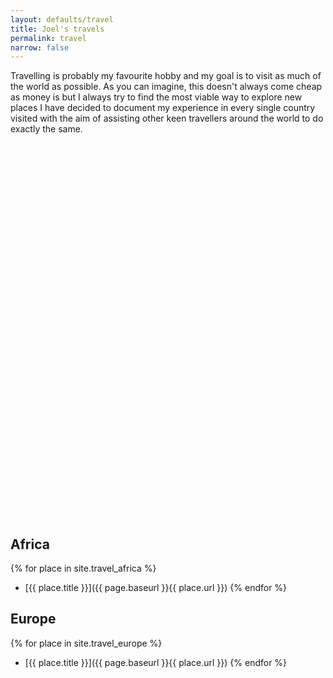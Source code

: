 ```yaml
---
layout: defaults/travel
title: Joel's travels
permalink: travel
narrow: false
---
```


<script type="text/javascript" src="/static/js/PlacesBeen.js"></script>

Travelling is probably my favourite hobby and my goal is to visit as much of the world as possible. As you can imagine, this doesn't always come cheap as money is  but I always try to find the most viable way to explore new places
I have decided to document my experience in every single country visited with the aim of assisting other keen travellers around the world to do exactly the same.


<div id="vmap" style="width: 100%; height: 600px;"></div>

## Africa
{% for place in site.travel_africa %}
- [{{ place.title }}]({{ page.baseurl }}{{ place.url }})
{% endfor %}

## Europe
{% for place in site.travel_europe %}
- [{{ place.title }}]({{ page.baseurl }}{{ place.url }})
{% endfor %}